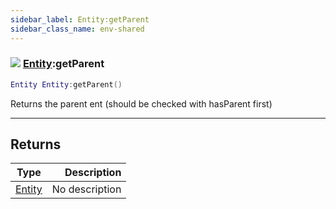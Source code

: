 ```yaml
---
sidebar_label: Entity:getParent
sidebar_class_name: env-shared
---
```


### ![](/img/wiki/shared.png) [Entity](../entity/README.md):getParent

```lua
Entity Entity:getParent()
```

Returns the parent ent (should be checked with hasParent first)<br/>

-----------------
## Returns

| Type   | Description |
| ------ | ----------: |
| [Entity](../entity/README.md) | No description |
